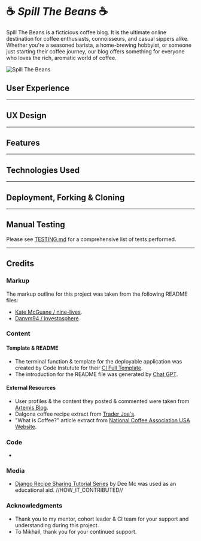 # :coffee: *Spill The Beans* :coffee:

Spill The Beans is a ficticious coffee blog. It is the ultimate online destination for coffee enthusiasts, connoisseurs, and casual sippers alike. Whether you're a seasoned barista, a home-brewing hobbyist, or someone just starting their coffee journey, our blog offers something for everyone who loves the rich, aromatic world of coffee.

![Spill The Beans](//ENTER_DEPLOYED_SITE_HERE)

## User Experience

---

## UX Design

---

## Features

---

## Technologies Used

---

## Deployment, Forking & Cloning

---

## Manual Testing
Please see [TESTING.md](TESTING.md) for a comprehensive list of tests performed.

---

## Credits

  ### Markup

  The markup outline for this project was taken from the following README files:
  - [Kate McGuane / nine-lives](https://github.com/KateMcGuane/nine-lives).
  - [Danvm94 / investosphere](https://github.com/Danvm94/investosphere).


  ### Content

  #### Template & README

  - The terminal function & template for the deployable application was created by Code Instutute for their [CI Full Template](https://github.com/Code-Institute-Org/ci-full-template).
  - The introduction for the README file was generated by [Chat GPT](https://chatgpt.com).


  #### External Resources

  - User profiles & the content they posted & commented were taken from [Artemis Blog](https://artemis.coffee/blog/history-of-coffee-top-5-most-influential-people/).
  - Dalgona coffee recipe extract from [Trader Joe's](https://www.traderjoes.com/home/recipes/dalgona-coffee).
  - "What is Coffee?" article extract from [National Coffee Association USA Website](https://www.ncausa.org/About-Coffee/What-is-Coffee).


  ### Code

  -


  ###  Media

  - [Django Recipe Sharing Tutorial Series](https://www.youtube.com/watch?v=8ext9G7xspg&t=5795s&ab_channel=freeCodeCamp.org) by Dee Mc was used as an educational aid. //HOW_IT_CONTRIBUTED//


  ###  Acknowledgments

  - Thank you to my mentor, cohort leader & CI team for your support and understanding during this project.
  - To Mikhail, thank you for your continued support.
